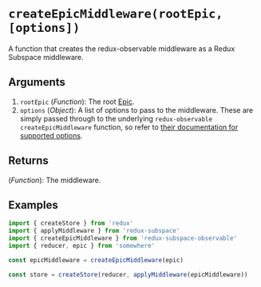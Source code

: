 # `createEpicMiddleware(rootEpic, [options])`

A function that creates the redux-observable middleware as a Redux Subspace middleware.

## Arguments

1. `rootEpic` (_Function_): The root [Epic](https://redux-observable.js.org/docs/basics/Epics.html).
1. `options` (_Object_): A list of options to pass to the middleware. These are simply passed through to the underlying `redux-observable` `createEpicMiddleware` function, so refer to [their documentation for supported options](https://redux-observable.js.org/docs/api/createEpicMiddleware.html#arguments).

## Returns

(_Function_): The middleware.

## Examples

```javascript
import { createStore } from 'redux'
import { applyMiddleware } from 'redux-subspace'
import { createEpicMiddleware } from 'redux-subspace-observable'
import { reducer, epic } from 'somewhere'

const epicMiddleware = createEpicMiddleware(epic)

const store = createStore(reducer, applyMiddleware(epicMiddleware))
```

